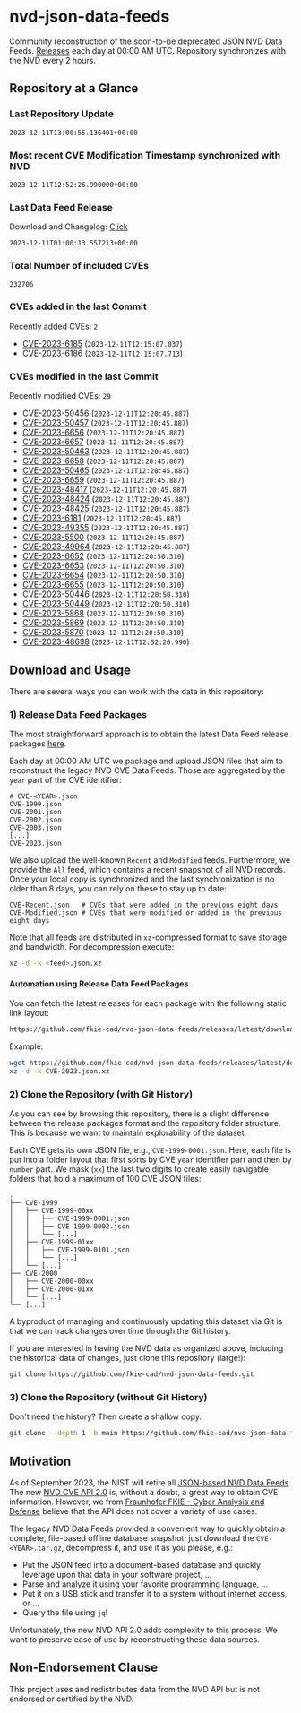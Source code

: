 # nvd-json-data-feeds

Community reconstruction of the soon-to-be deprecated JSON NVD Data Feeds. 
[Releases](https://github.com/fkie-cad/nvd-json-data-feeds/releases/latest) each day at 00:00 AM UTC.
Repository synchronizes with the NVD every 2 hours.

## Repository at a Glance

### Last Repository Update

```plain
2023-12-11T13:00:55.136401+00:00
```

### Most recent CVE Modification Timestamp synchronized with NVD

```plain
2023-12-11T12:52:26.990000+00:00
```

### Last Data Feed Release

Download and Changelog: [Click](https://github.com/fkie-cad/nvd-json-data-feeds/releases/latest)

```plain
2023-12-11T01:00:13.557213+00:00
```

### Total Number of included CVEs

```plain
232706
```

### CVEs added in the last Commit

Recently added CVEs: `2`

* [CVE-2023-6185](CVE-2023/CVE-2023-61xx/CVE-2023-6185.json) (`2023-12-11T12:15:07.037`)
* [CVE-2023-6186](CVE-2023/CVE-2023-61xx/CVE-2023-6186.json) (`2023-12-11T12:15:07.713`)


### CVEs modified in the last Commit

Recently modified CVEs: `29`

* [CVE-2023-50456](CVE-2023/CVE-2023-504xx/CVE-2023-50456.json) (`2023-12-11T12:20:45.887`)
* [CVE-2023-50457](CVE-2023/CVE-2023-504xx/CVE-2023-50457.json) (`2023-12-11T12:20:45.887`)
* [CVE-2023-6656](CVE-2023/CVE-2023-66xx/CVE-2023-6656.json) (`2023-12-11T12:20:45.887`)
* [CVE-2023-6657](CVE-2023/CVE-2023-66xx/CVE-2023-6657.json) (`2023-12-11T12:20:45.887`)
* [CVE-2023-50463](CVE-2023/CVE-2023-504xx/CVE-2023-50463.json) (`2023-12-11T12:20:45.887`)
* [CVE-2023-6658](CVE-2023/CVE-2023-66xx/CVE-2023-6658.json) (`2023-12-11T12:20:45.887`)
* [CVE-2023-50465](CVE-2023/CVE-2023-504xx/CVE-2023-50465.json) (`2023-12-11T12:20:45.887`)
* [CVE-2023-6659](CVE-2023/CVE-2023-66xx/CVE-2023-6659.json) (`2023-12-11T12:20:45.887`)
* [CVE-2023-48417](CVE-2023/CVE-2023-484xx/CVE-2023-48417.json) (`2023-12-11T12:20:45.887`)
* [CVE-2023-48424](CVE-2023/CVE-2023-484xx/CVE-2023-48424.json) (`2023-12-11T12:20:45.887`)
* [CVE-2023-48425](CVE-2023/CVE-2023-484xx/CVE-2023-48425.json) (`2023-12-11T12:20:45.887`)
* [CVE-2023-6181](CVE-2023/CVE-2023-61xx/CVE-2023-6181.json) (`2023-12-11T12:20:45.887`)
* [CVE-2023-49355](CVE-2023/CVE-2023-493xx/CVE-2023-49355.json) (`2023-12-11T12:20:45.887`)
* [CVE-2023-5500](CVE-2023/CVE-2023-55xx/CVE-2023-5500.json) (`2023-12-11T12:20:45.887`)
* [CVE-2023-49964](CVE-2023/CVE-2023-499xx/CVE-2023-49964.json) (`2023-12-11T12:20:45.887`)
* [CVE-2023-6652](CVE-2023/CVE-2023-66xx/CVE-2023-6652.json) (`2023-12-11T12:20:50.310`)
* [CVE-2023-6653](CVE-2023/CVE-2023-66xx/CVE-2023-6653.json) (`2023-12-11T12:20:50.310`)
* [CVE-2023-6654](CVE-2023/CVE-2023-66xx/CVE-2023-6654.json) (`2023-12-11T12:20:50.310`)
* [CVE-2023-6655](CVE-2023/CVE-2023-66xx/CVE-2023-6655.json) (`2023-12-11T12:20:50.310`)
* [CVE-2023-50446](CVE-2023/CVE-2023-504xx/CVE-2023-50446.json) (`2023-12-11T12:20:50.310`)
* [CVE-2023-50449](CVE-2023/CVE-2023-504xx/CVE-2023-50449.json) (`2023-12-11T12:20:50.310`)
* [CVE-2023-5868](CVE-2023/CVE-2023-58xx/CVE-2023-5868.json) (`2023-12-11T12:20:50.310`)
* [CVE-2023-5869](CVE-2023/CVE-2023-58xx/CVE-2023-5869.json) (`2023-12-11T12:20:50.310`)
* [CVE-2023-5870](CVE-2023/CVE-2023-58xx/CVE-2023-5870.json) (`2023-12-11T12:20:50.310`)
* [CVE-2023-48698](CVE-2023/CVE-2023-486xx/CVE-2023-48698.json) (`2023-12-11T12:52:26.990`)


## Download and Usage

There are several ways you can work with the data in this repository:

### 1) Release Data Feed Packages

The most straightforward approach is to obtain the latest Data Feed release packages [here](https://github.com/fkie-cad/nvd-json-data-feeds/releases/latest).

Each day at 00:00 AM UTC we package and upload JSON files that aim to reconstruct the legacy NVD CVE Data Feeds.
Those are aggregated by the `year` part of the CVE identifier:

```
# CVE-<YEAR>.json
CVE-1999.json
CVE-2001.json
CVE-2002.json
CVE-2003.json
[...]
CVE-2023.json
```

We also upload the well-known `Recent` and `Modified` feeds.
Furthermore, we provide the `All` feed, which contains a recent snapshot of all NVD records.
Once your local copy is synchronized and the last synchronization is no older than 8 days, you can rely on these to stay up to date:

```plain
CVE-Recent.json   # CVEs that were added in the previous eight days
CVE-Modified.json # CVEs that were modified or added in the previous eight days
```

Note that all feeds are distributed in `xz`-compressed format to save storage and bandwidth.
For decompression execute:

```sh
xz -d -k <feed>.json.xz
```


#### Automation using Release Data Feed Packages

You can fetch the latest releases for each package with the following static link layout:

```sh
https://github.com/fkie-cad/nvd-json-data-feeds/releases/latest/download/CVE-<YEAR>.json.xz
```

Example:

```sh
wget https://github.com/fkie-cad/nvd-json-data-feeds/releases/latest/download/CVE-2023.json.xz
xz -d -k CVE-2023.json.xz
```

### 2) Clone the Repository (with Git History)

As you can see by browsing this repository, there is a slight difference between the release packages format and the repository folder structure.
This is because we want to maintain explorability of the dataset.

Each CVE gets its own JSON file, e.g., `CVE-1999-0001.json`.
Here, each file is put into a folder layout that first sorts by CVE `year` identifier part and then by `number` part.
We mask (`xx`) the last two digits to create easily navigable folders that hold a maximum of 100 CVE JSON files:

```plain
.
├── CVE-1999
│   ├── CVE-1999-00xx
│   │   ├── CVE-1999-0001.json
│   │   ├── CVE-1999-0002.json
│   │   └── [...]
│   ├── CVE-1999-01xx
│   │   ├── CVE-1999-0101.json
│   │   └── [...]
│   └── [...]
├── CVE-2000
│   ├── CVE-2000-00xx
│   ├── CVE-2000-01xx
│   └── [...]
└── [...]
```

A byproduct of managing and continuously updating this dataset via Git is that we can track changes over time through the Git history.

If you are interested in having the NVD data as organized above, including the historical data of changes, just clone this repository (large!):

```sh
git clone https://github.com/fkie-cad/nvd-json-data-feeds.git
```

### 3) Clone the Repository (without Git History)

Don't need the history? Then create a shallow copy:

```sh
git clone --depth 1 -b main https://github.com/fkie-cad/nvd-json-data-feeds.git
```

## Motivation

As of September 2023, the NIST will retire all [JSON-based NVD Data Feeds](https://nvd.nist.gov/vuln/data-feeds#divRetirementBanner-1).
The new [NVD CVE API 2.0](https://nvd.nist.gov/developers/vulnerabilities) is, without a doubt, a great way to obtain CVE information.
However, we from [Fraunhofer FKIE - Cyber Analysis and Defense](https://www.fkie.fraunhofer.de/en/departments/cad.html) believe that the API does not cover a variety of use cases.

The legacy NVD Data Feeds provided a convenient way to quickly obtain a complete, file-based offline database snapshot; just download the `CVE-<YEAR>.tar.gz`, decompress it, and use it as you please, e.g.:

* Put the JSON feed into a document-based database and quickly leverage upon that data in your software project, ...
* Parse and analyze it using your favorite programming language, ...
* Put it on a USB stick and transfer it to a system without internet access, or ...
* Query the file using `jq`!

Unfortunately, the new NVD API 2.0 adds complexity to this process.
We want to preserve ease of use by reconstructing these data sources.

## Non-Endorsement Clause

This project uses and redistributes data from the NVD API but is not endorsed or certified by the NVD.